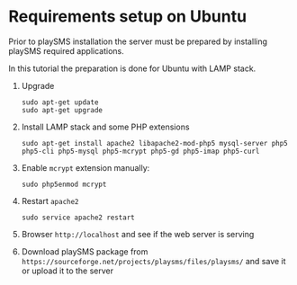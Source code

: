 # Requirements setup on Ubuntu

Prior to playSMS installation the server must be prepared by installing playSMS required applications.

In this tutorial the preparation is done for Ubuntu with LAMP stack.

1.  Upgrade

    ```
    sudo apt-get update
    sudo apt-get upgrade
    ```

2.  Install LAMP stack and some PHP extensions

    ```
    sudo apt-get install apache2 libapache2-mod-php5 mysql-server php5 php5-cli php5-mysql php5-mcrypt php5-gd php5-imap php5-curl
    ```

3.  Enable `mcrypt` extension manually:

    ```
    sudo php5enmod mcrypt
    ```

4.  Restart `apache2`

    ```
    sudo service apache2 restart
    ```

5.  Browser `http://localhost` and see if the web server is serving

6.  Download playSMS package from `https://sourceforge.net/projects/playsms/files/playsms/` and save it or upload it to the server
